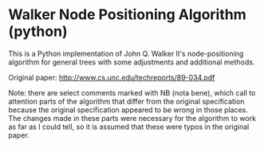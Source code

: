# Walker Node Positioning Algorithm (python)

This is a Python implementation of John Q. Walker II's node-positioning
algorithm for general trees with some adjustments and additional methods.

Original paper: http://www.cs.unc.edu/techreports/89-034.pdf

Note: there are select comments marked with NB (nota bene), which call to attention
parts of the algorithm that differ from the original specification because the original
specification appeared to be wrong in those places. The changes made in these parts
were necessary for the algorithm to work as far as I could tell, so it is assumed that
these were typos in the original paper.
